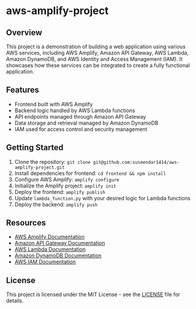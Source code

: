 # aws-amplify-project

## Overview
This project is a demonstration of building a web application using various AWS services, including AWS Amplify, Amazon API Gateway, AWS Lambda, Amazon DynamoDB, and AWS Identity and Access Management (IAM). It showcases how these services can be integrated to create a fully functional application.

## Features
- Frontend built with AWS Amplify
- Backend logic handled by AWS Lambda functions
- API endpoints managed through Amazon API Gateway
- Data storage and retrieval managed by Amazon DynamoDB
- IAM used for access control and security management

## Getting Started
1. Clone the repository: `git clone git@github.com:suseendar1414/aws-amplify-project.git`
2. Install dependencies for frontend: `cd frontend && npm install`
3. Configure AWS Amplify: `amplify configure`
4. Initialize the Amplify project: `amplify init`
5. Deploy the frontend: `amplify publish`
6. Update `lambda_function.py` with your desired logic for Lambda functions
7. Deploy the backend: `amplify push`

## Resources
- [AWS Amplify Documentation](https://docs.amplify.aws/)
- [Amazon API Gateway Documentation](https://docs.aws.amazon.com/apigateway/)
- [AWS Lambda Documentation](https://docs.aws.amazon.com/lambda/)
- [Amazon DynamoDB Documentation](https://docs.aws.amazon.com/dynamodb/)
- [AWS IAM Documentation](https://docs.aws.amazon.com/iam/)

## License
This project is licensed under the MIT License - see the [LICENSE](LICENSE) file for details.
